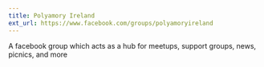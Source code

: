 ```yaml
---
title: Polyamory Ireland
ext_url: https://www.facebook.com/groups/polyamoryireland
---
```

A facebook group which acts as a hub for meetups, support groups, news, picnics, and more